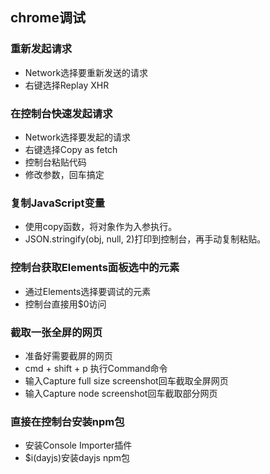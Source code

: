 ## chrome调试
### 重新发起请求
- Network选择要重新发送的请求
- 右键选择Replay XHR
### 在控制台快速发起请求
- Network选择要发起的请求
- 右键选择Copy as fetch
- 控制台粘贴代码
- 修改参数，回车搞定
### 复制JavaScript变量
- 使用copy函数，将对象作为入参执行。
- JSON.stringify(obj, null, 2)打印到控制台，再手动复制粘贴。
### 控制台获取Elements面板选中的元素
- 通过Elements选择要调试的元素
- 控制台直接用$0访问
### 截取一张全屏的网页
- 准备好需要截屏的网页
- cmd + shift + p 执行Command命令
- 输入Capture full size screenshot回车截取全屏网页
- 输入Capture node screenshot回车截取部分网页
### 直接在控制台安装npm包
- 安装Console Importer插件
- $i(dayjs)安装dayjs npm包
